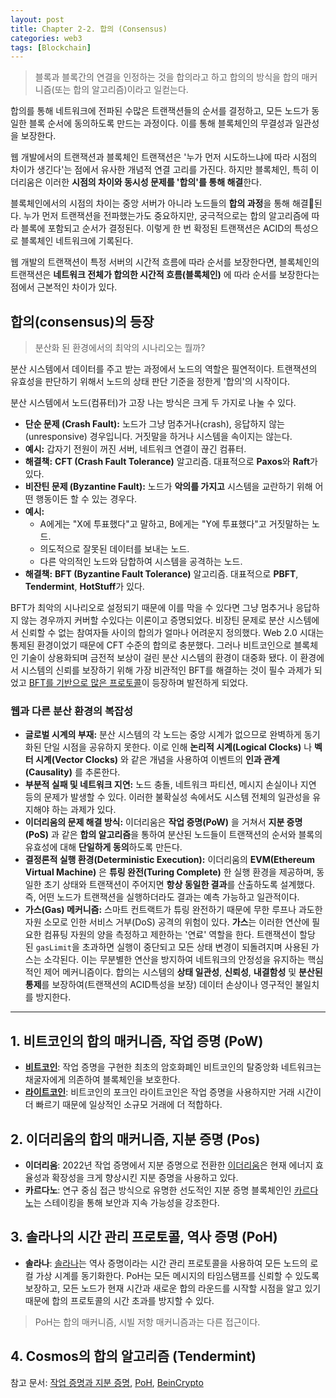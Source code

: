 ```yaml
---
layout: post
title: Chapter 2-2. 합의 (Consensus)
categories: web3
tags: [Blockchain]
---
```

> 블록과 블록간의 연결을 인정하는 것을 합의라고 하고 합의의 방식을 합의 매커니즘(또는 합의 알고리즘)이라고 일컫는다.

합의를 통해 네트워크에 전파된 수많은 트랜잭션들의 순서를 결정하고, 모든 노드가 동일한 블록 순서에 동의하도록 만드는 과정이다. 이를 통해 블록체인의 무결성과 일관성을 보장한다.

웹 개발에서의 트랜잭션과 블록체인 트랜잭션은 '누가 먼저 시도하느냐에 따라 시점의 차이가 생긴다'는 점에서 유사한 개념적 연결 고리를 가진다. 하지만 블록체인, 특히 이더리움은 이러한 **시점의 차이와 동시성 문제를 '합의'를 통해 해결**한다.

블록체인에서의 시점의 차이는 중앙 서버가 아니라 노드들의 **합의 과정**을 통해 해결된다. 누가 먼저 트랜잭션을 전파했는가도 중요하지만, 궁극적으로는 합의 알고리즘에 따라 블록에 포함되고 순서가 결정된다. 이렇게 한 번 확정된 트랜잭션은 ACID의 특성으로 블록체인 네트워크에 기록된다.

웹 개발의 트랜잭션이 특정 서버의 시간적 흐름에 따라 순서를 보장한다면, 블록체인의 트랜잭션은 **네트워크 전체가 합의한 시간적 흐름(블록체인)** 에 따라 순서를 보장한다는 점에서 근본적인 차이가 있다.

## 합의(consensus)의 등장

> 분산화 된 환경에서의 최악의 시나리오는 뭘까?

분산 시스템에서 데이터를 주고 받는 과정에서 노드의 역할은 필연적이다. 트랜잭션의 유효성을 판단하기 위해서 노드의 상태 판단 기준을 정한게 '합의'의 시작이다.

분산 시스템에서 노드(컴퓨터)가 고장 나는 방식은 크게 두 가지로 나눌 수 있다.

- **단순 문제 (Crash Fault):** 노드가 그냥 멈추거나(crash), 응답하지 않는(unresponsive) 경우입니다. 거짓말을 하거나 시스템을 속이지는 않는다.
 - **예시:** 갑자기 전원이 꺼진 서버, 네트워크 연결이 끊긴 컴퓨터.
 - **해결책:** **CFT (Crash Fault Tolerance)** 알고리즘. 대표적으로 **Paxos**와 **Raft**가 있다.
- **비잔틴 문제 (Byzantine Fault):** 노드가 **악의를 가지고** 시스템을 교란하기 위해 어떤 행동이든 할 수 있는 경우다.
 - **예시:**
   - A에게는 "X에 투표했다"고 말하고, B에게는 "Y에 투표했다"고 거짓말하는 노드.
   - 의도적으로 잘못된 데이터를 보내는 노드.
   - 다른 악의적인 노드와 담합하여 시스템을 공격하는 노드.
- **해결책:** **BFT (Byzantine Fault Tolerance)** 알고리즘. 대표적으로 **PBFT**, **Tendermint**, **HotStuff**가 있다.

BFT가 최악의 시나리오로 설정되기 때문에 이를 막을 수 있다면 그냥 멈추거나 응답하지 않는 경우까지 커버할 수있다는 이론이고 증명되었다. 비장틴 문제로 분산 시스템에서 신뢰할 수 없는 참여자들 사이의 합의가 얼마나 어려운지 정의했다. Web 2.0 시대는 통제된 환경이었기 때문에 CFT 수준의 합의로 충분했다. 그러나 비트코인으로 블록체인 기술이 상용화되며 금전적 보상이 걸린 분산 시스템의 환경이 대중화 됐다. 이 환경에서 시스템의 신뢰를 보장하기 위해 가장 비관적인 BFT를 해결하는 것이 필수 과제가 되었고 [BFT를 기반으로 많은 프로토콜](https://devjzen.github.io/web3/2025/07/31/%EC%B5%9C%EC%8B%A0-BFT-%ED%94%84%EB%A1%9C%ED%86%A0%EC%BD%9C.html)이 등장하며 발전하게 되었다.

### 웹과 다른 분산 환경의 복잡성

- **글로벌 시계의 부재:** 분산 시스템의 각 노드는 중앙 시계가 없으므로 완벽하게 동기화된 단일 시점을 공유하지 못한다. 이로 인해 **논리적 시계(Logical Clocks)** 나 **벡터 시계(Vector Clocks)** 와 같은 개념을 사용하여 이벤트의 **인과 관계(Causality)** 를 추론한다.
- **부분적 실패 및 네트워크 지연:** 노드 충돌, 네트워크 파티션, 메시지 손실이나 지연 등의 문제가 발생할 수 있다. 이러한 불확실성 속에서도 시스템 전체의 일관성을 유지해야 하는 과제가 있다.
- **이더리움의 문제 해결 방식:** 이더리움은 **작업 증명(PoW)** 을 거쳐서 **지분 증명(PoS)** 과 같은 **합의 알고리즘**을 통하여 분산된 노드들이 트랜잭션의 순서와 블록의 유효성에 대해 **단일하게 동의**하도록 만든다.
- **결정론적 실행 환경(Deterministic Execution):** 이더리움의 **EVM(Ethereum Virtual Machine)** 은 **튜링 완전(Turing Complete)** 한 실행 환경을 제공하며, 동일한 초기 상태와 트랜잭션이 주어지면 **항상 동일한 결과**를 산출하도록 설계했다. 즉, 어떤 노드가 트랜잭션을 실행하더라도 결과는 예측 가능하고 일관적이다.
- **가스(Gas) 메커니즘:** 스마트 컨트랙트가 튜링 완전하기 때문에 무한 루프나 과도한 자원 소모로 인한 서비스 거부(DoS) 공격의 위험이 있다. **가스**는 이러한 연산에 필요한 컴퓨팅 자원의 양을 측정하고 제한하는 '연료' 역할을 한다. 트랜잭션이 할당된 `gasLimit`을 초과하면 실행이 중단되고 모든 상태 변경이 되돌려지며 사용된 가스는 소각된다. 이는 무분별한 연산을 방지하여 네트워크의 안정성을 유지하는 핵심적인 제어 메커니즘이다.
합의는 시스템의 **상태 일관성**, **신뢰성**, **내결함성** 및 **분산된 통제**를 보장하여(트랜잭션의 ACID특성을 보장) 데이터 손상이나 영구적인 불일치를 방지한다.
---

 ## 1. 비트코인의 합의 매커니즘, 작업 증명 (PoW)

- **[비트코인](https://bitcoin.org/bitcoin.pdf)**: 작업 증명을 구현한 최초의 암호화폐인 비트코인의 탈중앙화 네트워크는 채굴자에게 의존하여 블록체인을 보호한다.
- **[라이트코인](https://litecoin.com/)**: 비트코인의 포크인 라이트코인은 작업 증명을 사용하지만 거래 시간이 더 빠르기 때문에 일상적인 소규모 거래에 더 적합하다.
## 2. 이더리움의 합의 매커니즘, 지분 증명 (Pos)
- **이더리움**: 2022년 작업 증명에서 지분 증명으로 전환한 [이더리움](https://ethereum.org/ko/)은 현재 에너지 효율성과 확장성을 크게 향상시킨 지분 증명을 사용하고 있다.
- **카르다노**: 연구 중심 접근 방식으로 유명한 선도적인 지분 증명 블록체인인 [카르다노](https://cardano.org/)는 스테이킹을 통해 보안과 지속 가능성을 강조한다.
## 3. 솔라나의 시간 관리 프로토콜, 역사 증명 (PoH)
- **솔라나**: [솔라나](https://solana.com/ko)는 역사 증명이라는 시간 관리 프로토콜을 사용하여 모든 노드의 로컬 가상 시계를 동기화한다. PoH는 모든 메시지의 타임스탬프를 신뢰할 수 있도록 보장하고, 모든 노드가 현재 시간과 새로운 합의 라운드를 시작할 시점을 알고 있기 때문에 합의 프로토콜의 시간 초과를 방지할 수 있다.
> PoH는 합의 매커니즘, 시빌 저항 매커니즘과는 다른 접근이다.

## 4. Cosmos의 합의 알고리즘 (Tendermint)
 참고 문서: [작업 증명과 지분 증명](https://kr.beincrypto.com/learn-kr/proof-of-work-vs-proof-of-stake/#h-%EC%9E%91%EC%97%85-%EC%A6%9D%EB%AA%85-pow-%EC%9D%B4%EB%9E%80-%EB%AC%B4%EC%97%87%EC%9D%B8%EA%B0%80%EC%9A%94), [PoH](https://ackee.xyz/solana/book/latest/chapter2/proof-of-history/), [BeinCrypto](https://kr.beincrypto.com/learn-kr/)
